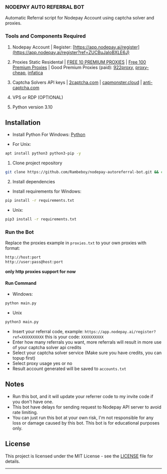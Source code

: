 ### NODEPAY AUTO REFERRAL BOT

Automatic Referral script for Nodepay Account using captcha solver and proxies.

### Tools and Components Required

1. Nodepay Account | Register: [https://app.nodepay.ai/register](https://app.nodepay.ai/register?ref=ZUCBuJaIoBXLE6J)

2. Proxies Static Residental | [FREE 10 PREMIUM PROXIES](https://www.webshare.io/?referral_code=p7k7whpdu2jg) | [Free 100 Premium Proxies](https://proxyscrape.com/?ref=odk1mmj) | Good Premium Proxies (paid): [922proxy](https://www.922proxy.com/register?inviter_code=d03d4fed), [proxy-cheap](https://app.proxy-cheap.com/r/JysUiH), [infatica](https://dashboard.infatica.io/aff.php?aff=544)

3. Captcha Solvers API keys | [2captcha.com](https://2captcha.com/?from=24541144) | [capmonster.cloud](https://capmonster.cloud/) | [anti-captcha.com](https://getcaptchasolution.com/83xoisyxvn)

4. VPS or RDP (OPTIONAL)

5. Python version 3.10

## Installation

- Install Python For Windows: [Python](https://www.python.org/ftp/python/3.13.0/python-3.13.0-amd64.exe)

- For Unix:
```bash
apt install python3 python3-pip -y
```
1. Clone project repository
```bash
git clone https://github.com/Rambeboy/nodepay-autoreferral-bot.git && cd nodepay-autoreferral-bot
```

2. Install dependencies
- Install requirements for Windows:
```bash
pip install -r requirements.txt
```
- Unix:
```bash
pip3 install -r requirements.txt
```
### Run the Bot

Replace the proxies example in ```proxies.txt``` to your own proxies with format:

```bash
http://host:port
http://user:pass@host:port
```
**only http proxies support for now**

#### Run Command

- Windows:
```bash
python main.py
```
- Unix
```bash
python3 main.py
```

- Insert your referral code, example: ``https://app.nodepay.ai/register?ref=XXXXXXXXXX`` this is your code: ``XXXXXXXXXX``
- Enter how many referrals you want, more referrals will result in more use of your captcha solver api credits
- Select your captcha solver service (Make sure you have credits, you can topup first)
- Select proxy usage yes or no
- Result account generated will be saved to ``accounts.txt``

## Notes

- Run this bot, and it will update your referrer code to my invite code if you don't have one.
- This bot have delays for sending request to Nodepay API server to avoid rate limiting.
- You can just run this bot at your own risk, I'm not responsible for any loss or damage caused by this bot. This bot is for educational purposes only.

## License

This project is licensed under the MIT License - see the [LICENSE](LICENSE) file for details.

---
